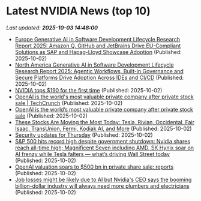 # Latest NVIDIA News (top 10)
_Last updated: **2025-10-03 14:48:00**_

- [Europe Generative AI in Software Development Lifecycle Research Report 2025: Amazon Q, GitHub and JetBrains Drive EU-Compliant Solutions as SAP and Hapag-Lloyd Showcase Adoption](https://www.globenewswire.com/news-release/2025/10/02/3160525/28124/en/Europe-Generative-AI-in-Software-Development-Lifecycle-Research-Report-2025-Amazon-Q-GitHub-and-JetBrains-Drive-EU-Compliant-Solutions-as-SAP-and-Hapag-Lloyd-Showcase-Adoption.html) (Published: 2025-10-02)
- [North America Generative AI in Software Development Lifecycle Research Report 2025: Agentic Workflows, Built-in Governance and Secure Platforms Drive Adoption Across IDEs and CI/CD](https://www.globenewswire.com/news-release/2025/10/02/3160524/28124/en/North-America-Generative-AI-in-Software-Development-Lifecycle-Research-Report-2025-Agentic-Workflows-Built-in-Governance-and-Secure-Platforms-Drive-Adoption-Across-IDEs-and-CI-CD.html) (Published: 2025-10-02)
- [NVIDIA tops $190 for the first time](https://cryptobriefing.com/nvidia-tops-190-for-the-first-time/) (Published: 2025-10-02)
- [OpenAI is the world's most valuable private company after private stock sale | TechCrunch](https://techcrunch.com/2025/10/02/openai-is-the-worlds-most-valuable-private-company-after-private-stock-sale/) (Published: 2025-10-02)
- [OpenAI is the world’s most valuable private company after private stock sale](https://finance.yahoo.com/news/openai-world-most-valuable-private-143544440.html) (Published: 2025-10-02)
- [These Stocks Are Moving the Most Today: Tesla, Rivian, Occidental, Fair Isaac, TransUnion, Fermi, Kodiak AI, and More](https://biztoc.com/x/4839e22c57fb9273) (Published: 2025-10-02)
- [Security updates for Thursday](https://lwn.net/Articles/1040591/) (Published: 2025-10-02)
- [S&P 500 hits record high despite government shutdown: Nvidia shares reach all-time high; Magnificent Seven including AMD, SK Hynix soar on AI frenzy while Tesla falters — what’s driving Wall Street today](https://economictimes.indiatimes.com/news/international/us/sp-500-hits-record-high-despite-government-shutdown-nvidia-shares-reach-all-time-high-magnificent-seven-including-amd-sk-hynix-soar-on-ai-frenzy-while-tesla-falters-whats-driving-wall-street-today/articleshow/124275488.cms) (Published: 2025-10-02)
- [OpenAI valuation soars to $500 bn in private share sale: reports](https://techxplore.com/news/2025-10-openai-valuation-soars-bn-private.html) (Published: 2025-10-02)
- [Job losses might be likely due to AI but Nvidia's CEO says the booming billion-dollar industry will always need more plumbers and electricians](https://www.pcgamer.com/hardware/job-losses-might-be-likely-due-to-ai-but-nvidias-ceo-says-the-booming-billion-dollar-industry-will-always-need-more-plumbers-and-electricians/) (Published: 2025-10-02)
